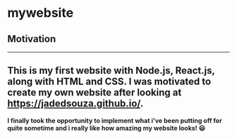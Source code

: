 # mywebsite
## Motivation
---
**This is my first website with Node.js, React.js, along with HTML and CSS. I was motivated to create my own website after looking at https://jadedsouza.github.io/**.
---
**I finally took the opportunity to implement what i've been putting off for quite sometime and i really like how amazing my website looks! :smiley:**

